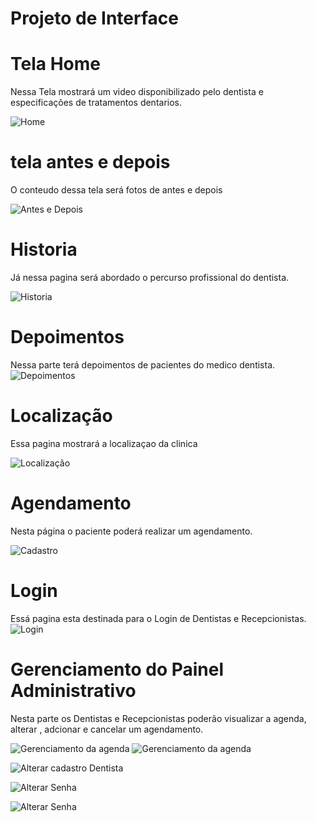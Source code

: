 
# Projeto de Interface

# Tela Home

Nessa Tela mostrará um video disponibilizado pelo dentista e especificações de tratamentos dentarios.

![Home](img/1.png)

# tela antes e depois

O conteudo dessa tela será fotos de antes e depois 

![Antes e Depois ](img/2.png)

# Historia

Já nessa pagina será abordado o percurso profissional do dentista.

![Historia](img/3.png)

# Depoimentos

Nessa parte terá depoimentos de pacientes do medico dentista.
![Depoimentos](img/4.png)

# Localização 

Essa pagina mostrará a localizaçao da clinica

![Localização](img/5.png)

# Agendamento

Nesta página o paciente poderá realizar um agendamento.

![Cadastro](img/Agendar.png)

# Login

  Essá pagina esta destinada para o Login de Dentistas e Recepcionistas.
![Login](img/7.png)

# Gerenciamento do Painel Administrativo

Nesta parte os Dentistas e Recepcionistas poderão visualizar a agenda, alterar , adcionar e cancelar um agendamento.

![Gerenciamento da agenda](img/Gerenciar1.png)
![Gerenciamento da agenda](img/Gerenciar2.png)


![Alterar cadastro Dentista](img/Alterar.png)

![Alterar Senha](img/Alterarsenha.png)

![Alterar Senha](img/Login.png)


